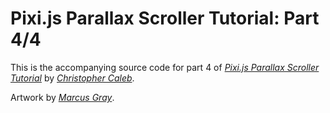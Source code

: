 Pixi.js Parallax Scroller Tutorial: Part 4/4
================================

This is the accompanying source code for part 4 of *[Pixi.js Parallax Scroller Tutorial](http://www.yeahbutisitflash.com/?p=6938)* by *[Christopher Caleb](http://www.yeahbutisitflash.com/?page_id=2)*.

Artwork by *[Marcus Gray](http://gray-marcus.wix.com/grayillustration)*.